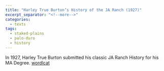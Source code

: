 ```yaml
---
title: "Harley True Burton’s History of the JA Ranch (1927)"
excerpt_separator: "<!--more-->"
categories:
  - texts
tags:
  - staked-plains
  - palo-duro
  - history
---
```

In 1927, Harley True Burton submitted his classic JA Ranch History for his MA Degree. [wordlcat](https://www.worldcat.org/title/history-of-the-j-a-ranch/oclc/8073264&referer=brief_results)
